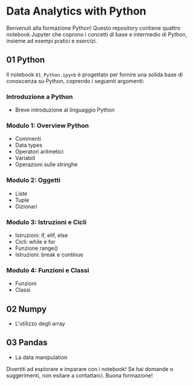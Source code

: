 # Data Analytics with Python

Benvenuti alla formazione Python! Questo repository contiene quattro notebook Jupyter che coprono i concetti di base e intermedio di Python, insieme ad esempi pratici e esercizi.

## 01 Python

Il notebook `01_Python.ipynb` è progettato per fornire una solida base di conoscenza su Python, coprendo i seguenti argomenti:

### Introduzione a Python
- Breve introduzione al linguaggio Python

### Modulo 1: Overview Python
- Commenti
- Data types
- Operatori aritmetici
- Variabili
- Operazioni sulle stringhe

### Modulo 2: Oggetti
- Liste
- Tuple
- Dizionari

### Modulo 3: Istruzioni e Cicli
- Istruzioni: if, elif, else
- Cicli: while e for
- Funzione range()
- Istruzioni: break e continue

### Modulo 4: Funzioni e Classi
- Funzioni
- Classi

## 02 Numpy
- L'utilizzo degli array

## 03 Pandas
- La data manipulation

Divertiti ad esplorare e imparare con i notebook! Se hai domande o suggerimenti, non esitare a contattarci. Buona formazione!
